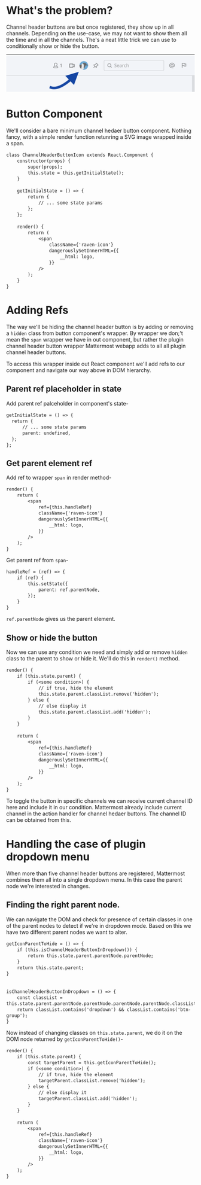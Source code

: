 # What's the problem?

Channel header buttons are <something about their convenience> but once registered, they show up in all channels. Depending on the use-case, we may not want to show them all the time and in all the channels. The's a neat little trick we can use to conditionally show or hide the button.

![image](channel-header-button.png)

# Button Component

We'll consider a bare minimum channel hedaer button component. Nothing fancy, with a simple render function retunring a SVG image wrapped inside a span.

```JSX
class ChannelHeaderButtonIcon extends React.Component {
    constructor(props) {
        super(props);
        this.state = this.getInitialState();
    }
    
    getInitialState = () => {
        return {
            // ... some state params
        };
    };
    
    render() {
        return (
            <span
                className={'raven-icon'}
                dangerouslySetInnerHTML={{
                    __html: logo,
                }}
            />
        );
    }
}
```

# Adding Refs

The way we'll be hiding the channel header button is by adding or removing a `hidden` class from button component's wrapper. By wrapper we don;'t mean the `span` wrapper we have in out component, but rather the plugin channel header button wrapper Mattermost webapp adds to all all plugin channel header buttons.

To access this wrapper inside out React component we'll add refs to our component and navigate our way above in DOM hierarchy.


## Parent ref placeholder in state

Add parent ref palceholder in component's state-

```JSX
getInitialState = () => {
  return {
      // ... some state params
      parent: undefined,
  };
};
```

## Get parent element ref

Add ref to wrapper `span` in render method-

```JSX
render() {
    return (
        <span
            ref={this.handleRef}
            className={'raven-icon'}
            dangerouslySetInnerHTML={{
                __html: logo,
            }}
        />
    );
}
```

Get parent ref from `span`-

```JSX
handleRef = (ref) => {
    if (ref) {
        this.setState({
            parent: ref.parentNode,
        });
    }
}
```

`ref.parentNode` gives us the parent element.

## Show or hide the button

Now we can use any condition we need and simply add or remove `hidden` class to the parent to show or hide it. We'll do this in `render()` method.

```JSX
render() {
    if (this.state.parent) {
        if (<some condition>) {
            // if true, hide the element
            this.state.parent.classList.remove('hidden');
        } else {
            // else display it
            this.state.parent.classList.add('hidden');
        }
    }

    return (
        <span
            ref={this.handleRef}
            className={'raven-icon'}
            dangerouslySetInnerHTML={{
                __html: logo,
            }}
        />
    );
}
```

To toggle the button in specific channels we can receive current channel ID here and include it in our condition. Mattermost already include current channel in the action handler for channel hedaer buttons. The channel ID can be obtained from this.

# Handling the case of plugin dropdown menu

When more than five channel header buttons are registered, Mattermost combines them all into a single dropdown menu. In this case the parent node we're interested in changes.

## Finding the right parent node.

We can navigate the DOM and check for presence of certain classes in one of the parent nodes to detect if we're in dropdown mode. Based on this we have two different parent nodes we want to alter.

```JSX
getIconParentToHide = () => {
    if (this.isChannelHeaderButtonInDropdown()) {
        return this.state.parent.parentNode.parentNode;
    }
    return this.state.parent;
}


isChannelHeaderButtonInDropdown = () => {
    const classList = this.state.parent.parentNode.parentNode.parentNode.parentNode.classList;
    return classList.contains('dropdown') && classList.contains('btn-group');
}
```

Now instead of changing classes on `this.state.parent`, we do it on the DOM node returned by `getIconParentToHide()`-

```JSX
render() {
    if (this.state.parent) {
        const targetParent = this.getIconParentToHide();
        if (<some condition>) {
            // if true, hide the element
            targetParent.classList.remove('hidden');
        } else {
            // else display it
            targetParent.classList.add('hidden');
        }
    }

    return (
        <span
            ref={this.handleRef}
            className={'raven-icon'}
            dangerouslySetInnerHTML={{
                __html: logo,
            }}
        />
    );
}
```

